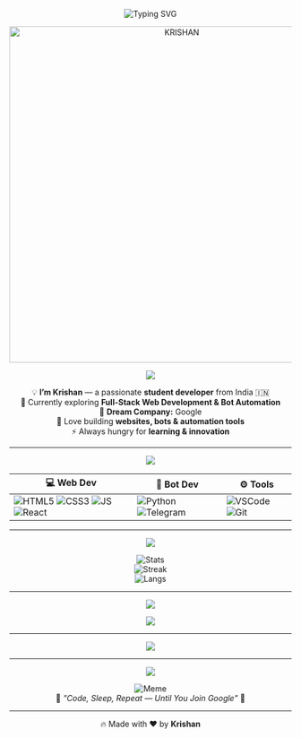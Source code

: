 <!-- 𓆩🔥 𝐊𝐑𝐈𝐒𝐇𝐀𝐍'𝐬 𝐎𝐏 𝐆𝐢𝐭𝐇𝐮𝐛 𝐑𝐞𝐚𝐝𝐦𝐞 🔥𓆪 -->
<!-- Profile Banner -->
<p align="center">
  <img src="https://readme-typing-svg.herokuapp.com?font=Orbitron&size=40&duration=3000&pause=1000&color=00F7FF&center=true&vCenter=true&width=900&lines=🚀+Welcome+to+Krishan's+World;💻+Student+%7C+Coder+%7C+Developer;🎯+Dream+Company:+Google;🔥+Web+%26+Bot+Developer" alt="Typing SVG" />
</p>

<!-- Name Glitch -->
<p align="center">
  <img src="https://see.fontimg.com/api/renderfont4/8V6jW/eyJyIjoiZnMiLCJoIjoxMTUsInciOjEwMDAsImZzIjoxMTUsImZnYyI6IiNGRjAwRkYiLCJiZ2MiOiIjMDAwMDAwIiwidCI6MX0/S1JJU0hBTg/hacked.ttf" alt="KRISHAN" width="600"/>
</p>

<!-- About Me Card -->
<p align="center">
  <img src="https://img.shields.io/badge/-💻%20About%20Me-black?style=for-the-badge&logo=About.me&logoColor=white"/>
</p>
<div align="center">
  
💡 **I’m Krishan** — a passionate **student developer** from India 🇮🇳  
🌱 Currently exploring **Full-Stack Web Development & Bot Automation**  
🎯 **Dream Company:** Google  
🚀 Love building **websites, bots & automation tools**  
⚡ Always hungry for **learning & innovation**  

</div>

---

<!-- Skills Card -->
<p align="center">
  <img src="https://img.shields.io/badge/-🚀%20Skills-black?style=for-the-badge&logo=appveyor&logoColor=white"/>
</p>
<div align="center">
  
| 💻 Web Dev | 🤖 Bot Dev | ⚙️ Tools |
|------------|------------|----------|
| ![HTML5](https://img.icons8.com/color/48/html-5.png) ![CSS3](https://img.icons8.com/color/48/css3.png) ![JS](https://img.icons8.com/color/48/javascript.png) ![React](https://img.icons8.com/color/48/react-native.png) | ![Python](https://img.icons8.com/color/48/python.png) ![Telegram](https://img.icons8.com/color/48/telegram-app.png) | ![VSCode](https://img.icons8.com/color/48/visual-studio-code-2019.png) ![Git](https://img.icons8.com/color/48/git.png) |

</div>

---

<!-- GitHub Stats Card -->
<p align="center">
  <img src="https://img.shields.io/badge/-📊%20GitHub%20Stats-black?style=for-the-badge&logo=github&logoColor=white"/>
</p>
<div align="center">

![Stats](https://github-readme-stats.vercel.app/api?username=jay1234-bot&show_icons=true&theme=tokyonight&hide_border=true)  
![Streak](https://github-readme-streak-stats.herokuapp.com?user=jay1234-bot&theme=neon-dark&hide_border=true)  
![Langs](https://github-readme-stats.vercel.app/api/top-langs/?username=jay1234-bot&layout=compact&theme=radical&hide_border=true)

</div>

---

<!-- Trophy Card -->
<p align="center">
  <img src="https://img.shields.io/badge/-🏆%20Trophies-black?style=for-the-badge&logo=apachespark&logoColor=white"/>
</p>
<p align="center">
  <img src="https://github-profile-trophy.vercel.app/?username=jay1234-bot&theme=dracula&no-frame=true&row=1&column=7"/>
</p>

---

<!-- Snake Animation -->
<p align="center">
  <img src="https://github.com/jay1234-bot/jay1234-bot/blob/output/github-contribution-grid-snake.svg" />
</p>

---

<!-- Fun Zone Card -->
<p align="center">
  <img src="https://img.shields.io/badge/-🎉%20Fun%20Zone-black?style=for-the-badge&logo=google-earth&logoColor=white"/>
</p>
<div align="center">

![Meme](https://media.giphy.com/media/13HgwGsXF0aiGY/giphy.gif)  
💬 *"Code, Sleep, Repeat — Until You Join Google"* 🚀  

</div>

---
<p align="center">🔥 Made with ❤️ by <b>Krishan</b></p>

